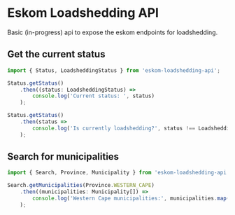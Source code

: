 # Eskom Loadshedding API

Basic (in-progress) api to expose the eskom endpoints for loadshedding.

## Get the current status

```js
import { Status, LoadsheddingStatus } from 'eskom-loadshedding-api';

Status.getStatus()
    .then((status: LoadsheddingStatus) =>
        console.log('Current status: ', status)
    );

Status.getStatus()
    .then(status =>
        console.log('Is currently loadshedding?', status !== LoadsheddingStatus.NOT_LOADSHEDDING)
    );
```

## Search for municipalities

```js
import { Search, Province, Municipality } from 'eskom-loadshedding-api';

Search.getMunicipalities(Province.WESTERN_CAPE)
    .then((municipalities: Municipality[]) => 
        console.log('Western Cape municipalities:', municipalities.map((el: Municipality) => el.name))
    );

```
